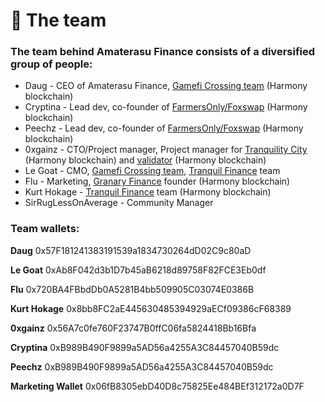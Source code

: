 # 🤝 The team

### The team behind Amaterasu Finance consists of a diversified group of people:

* Daug - CEO of Amaterasu Finance, [Gamefi Crossing team](https://freyala.com) (Harmony blockchain)
* Cryptina - Lead dev, co-founder of [FarmersOnly/Foxswap](https://www.foxswap.one/#/swap) (Harmony blockchain)
* Peechz - Lead dev, co-founder of [FarmersOnly/Foxswap](https://www.foxswap.one/#/swap) (Harmony blockchain)
* 0xgainz - CTO/Project manager, Project manager for [Tranquility City](https://tranquilitycity.one) (Harmony blockchain) and [validator](https://staking.harmony.one/validators/mainnet/one100e8xnhclh9sth9l5jqnywgwfckpf56v4sxfzg) (Harmony blockchain)
* Le Goat - CMO, [Gamefi Crossing team](https://freyala.com), [Tranquil Finance](https://www.tranquil.finance) team
* Flu - Marketing, [Granary Finance](https://discord.gg/EDgNsdMrDv) founder (Harmony blockchain)
* Kurt Hokage - [Tranquil Finance](https://www.tranquil.finance) team (Harmony blockchain)
* SirRugLessOnAverage - Community Manager

### Team wallets:

**Daug** 0x57F181241383191539a1834730264dD02C9c80aD&#x20;

**Le Goat** 0xAb8F042d3b1D7b45aB6218d89758F82FCE3Eb0df&#x20;

**Flu** 0x720BA4FBbdDb0A5281B4bb509905C03074E0386B&#x20;

**Kurt Hokage** 0x8bb8FC2aE445630485394929aECf09386cF68389&#x20;

**0xgainz** 0x56A7c0fe760F23747B0ffC06fa5824418Bb16Bfa&#x20;

**Cryptina** 0xB989B490F9899a5AD56a4255A3C84457040B59dc

**Peechz** 0xB989B490F9899a5AD56a4255A3C84457040B59dc&#x20;

**Marketing Wallet** 0x06fB8305ebD40D8c75825Ee484BEf312172a0D7F
